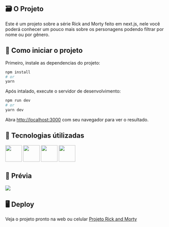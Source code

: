 ## 🗃️​ O Projeto

Este é um projeto sobre a série Rick and Morty feito em next.js, nele você poderá conhecer um pouco mais sobre os personagens podendo filtrar por nome ou por gênero.

## 🚀 Como iniciar o projeto

Primeiro, instale as dependencias do projeto:

```bash
npm install
# or
yarn
```

Após intalado, execute o servidor de desenvolvimento:

```bash
npm run dev
# or
yarn dev
```

Abra [http://localhost:3000](http://localhost:3000) com seu navegador para ver o resultado.

## ​🧪​ Tecnologias útilizadas

<img src="https://cdn.jsdelivr.net/gh/devicons/devicon/icons/typescript/typescript-original.svg" height="52" width="52"/>

<img src="https://cdn.jsdelivr.net/gh/devicons/devicon/icons/nextjs/nextjs-original-wordmark.svg" height="52" width="52" />

<img src="https://bestofjs.org/logos/stitches.svg" height="52" width="52" />

<img src="https://cdn.jsdelivr.net/gh/devicons/devicon/icons/materialui/materialui-original.svg" height="52" width="52" />

## 🔎​ Prévia

<img src="https://media.discordapp.net/attachments/821362753335853147/1029394791336783942/unknown.png?width=1080&height=531" />

## 🖥️​ Deploy

Veja o projeto pronto na web ou celular [Projeto Rick and Morty](https://api-rick-morty-e60pbz53o-gabriel-williams.vercel.app/)

